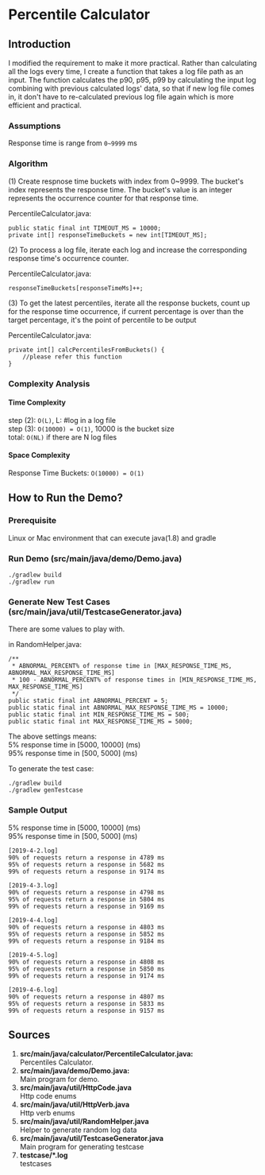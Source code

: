 # Percentile Calculator
## Introduction
I modified the requirement to make it more practical.
Rather than calculating all the logs every time, I create a function that
takes a log file path as an input. The function calculates the p90, p95, p99 by calculating the input log
combining with previous calculated logs' data, so that if new log file comes in, it don't have 
to re-calculated previous log file again which is more efficient and practical. 

### Assumptions
Response time is range from `0~9999` ms

### Algorithm

(1) Create respnose time buckets with index from 0~9999. The bucket's index represents
 the response time. The bucket's value is an integer represents the occurrence counter 
 for that response time.  

PercentileCalculator.java:
```$java
public static final int TIMEOUT_MS = 10000;
private int[] responseTimeBuckets = new int[TIMEOUT_MS];
```

(2) To process a log file, iterate each log and increase the corresponding response time's
occurrence counter.

PercentileCalculator.java:
```$java
responseTimeBuckets[responseTimeMs]++;
```
(3) To get the latest percentiles, iterate all the response buckets, count up for the response
 time occurrence, if current percentage is over than the target percentage, it's the point of 
 percentile to be output

PercentileCalculator.java:
```$java
private int[] calcPercentilesFromBuckets() {
    //please refer this function
}
```
### Complexity Analysis
#### Time Complexity
step (2): `O(L)`, L: #log in a log file  
step (3): `O(10000) = O(1)`, 10000 is the bucket size  
total: `O(NL)` if there are N log files

#### Space Complexity
Response Time Buckets: `O(10000) = O(1)`

## How to Run the Demo?
### Prerequisite
Linux or Mac environment that can execute java(1.8) and gradle

### Run Demo (src/main/java/demo/Demo.java)
```$java
./gradlew build
./gradlew run
```
### Generate New Test Cases (src/main/java/util/TestcaseGenerator.java)
There are some values to play with. 

in RandomHelper.java:
```$xslt
/**
 * ABNORMAL_PERCENT% of response time in [MAX_RESPONSE_TIME_MS, ABNORMAL_MAX_RESPONSE_TIME_MS]
 * 100 - ABNORMAL_PERCENT% of response times in [MIN_RESPONSE_TIME_MS, MAX_RESPONSE_TIME_MS]
 */
public static final int ABNORMAL_PERCENT = 5;
public static final int ABNORMAL_MAX_RESPONSE_TIME_MS = 10000;
public static final int MIN_RESPONSE_TIME_MS = 500;
public static final int MAX_RESPONSE_TIME_MS = 5000;
```
The above settings means:  
5% response time in [5000, 10000] (ms)  
95% response time in [500, 5000] (ms)

To generate the test case:
```$java
./gradlew build
./gradlew genTestcase
```

### Sample Output
5% response time in [5000, 10000] (ms)  
95% response time in [500, 5000] (ms)

```
[2019-4-2.log]
90% of requests return a response in 4789 ms
95% of requests return a response in 5682 ms
99% of requests return a response in 9174 ms

[2019-4-3.log]
90% of requests return a response in 4798 ms
95% of requests return a response in 5804 ms
99% of requests return a response in 9169 ms

[2019-4-4.log]
90% of requests return a response in 4803 ms
95% of requests return a response in 5852 ms
99% of requests return a response in 9184 ms

[2019-4-5.log]
90% of requests return a response in 4808 ms
95% of requests return a response in 5850 ms
99% of requests return a response in 9174 ms

[2019-4-6.log]
90% of requests return a response in 4807 ms
95% of requests return a response in 5833 ms
99% of requests return a response in 9157 ms
```


## Sources
1. **src/main/java/calculator/PercentileCalculator.java:**  
Percentiles Calculator.
2. **src/main/java/demo/Demo.java:**  
Main program for demo.
3. **src/main/java/util/HttpCode.java**  
Http code enums
4. **src/main/java/util/HttpVerb.java**  
Http verb enums
5. **src/main/java/util/RandomHelper.java**  
Helper to generate random log data
6. **src/main/java/util/TestcaseGenerator.java**   
Main program for generating testcase
7. **testcase/\*.log**  
testcases

